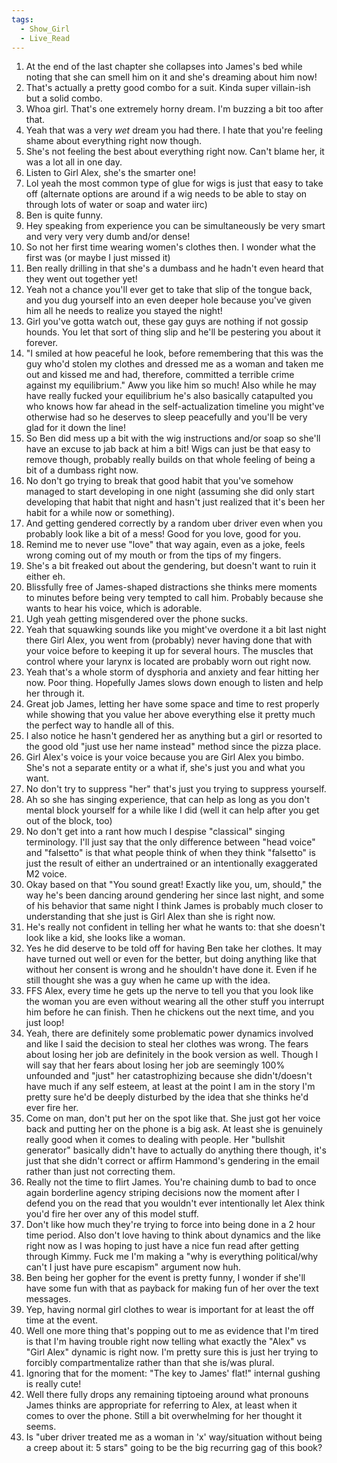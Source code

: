 ```yaml
---
tags:
  - Show_Girl
  - Live_Read
---
```

1. At the end of the last chapter she collapses into James's bed while noting that she can smell him on it and she's dreaming about him now!
2. That's actually a pretty good combo for a suit. Kinda super villain-ish but a solid combo.
3. Whoa girl. That's one extremely horny dream. I'm buzzing a bit too after that.
4. Yeah that was a very *wet* dream you had there. I hate that you're feeling shame about everything right now though.
5. She's not feeling the best about everything right now. Can't blame her, it was a lot all in one day.
6. Listen to Girl Alex, she's the smarter one!
7. Lol yeah the most common type of glue for wigs is just that easy to take off (alternate options are around if a wig needs to be able to stay on through lots of water or soap and water iirc)
8. Ben is quite funny.
9. Hey speaking from experience you can be simultaneously be very smart and very very very dumb and/or dense! 
10. So not her first time wearing women's clothes then. I wonder what the first was (or maybe I just missed it)
11. Ben really drilling in that she's a dumbass and he hadn't even heard that they went out together yet!
12. Yeah not a chance you'll ever get to take that slip of the tongue back, and you dug yourself into an even deeper hole because you've given him all he needs to realize you stayed the night!
13. Girl you've gotta watch out, these gay guys are nothing if not gossip hounds. You let that sort of thing slip and he'll be pestering you about it forever.
14. "I smiled at how peaceful he look, before remembering that this was the guy who'd stolen my clothes and dressed me as a woman and taken me out and kissed me and had, therefore, committed a terrible crime against my equilibrium." Aww you like him so much! Also while he may have really fucked your equilibrium he's also basically catapulted you who knows how far ahead in the self-actualization timeline you might've otherwise had so he deserves to sleep peacefully and you'll be very glad for it down the line!
15. So Ben did mess up a bit with the wig instructions and/or soap so she'll have an excuse to jab back at him a bit! Wigs can just be that easy to remove though, probably really builds on that whole feeling of being a bit of a dumbass right now.
16. No don't go trying to break that good habit that you've somehow managed to start developing in one night (assuming she did only start developing that habit that night and hasn't just realized that it's been her habit for a while now or something). 
17. And getting gendered correctly by a random uber driver even when you probably look like a bit of a mess! Good for you love, good for you.
18. Remind me to never use "love" that way again, even as a joke, feels wrong coming out of my mouth or from the tips of my fingers.
19. She's a bit freaked out about the gendering, but doesn't want to ruin it either eh.
20. Blissfully free of James-shaped distractions she thinks mere moments to minutes before being very tempted to call him. Probably because she wants to hear his voice, which is adorable.
21. Ugh yeah getting misgendered over the phone sucks.
22. Yeah that squawking sounds like you might've overdone it a bit last night there Girl Alex, you went from (probably) never having done that with your voice before to keeping it up for several hours. The muscles that control where your larynx is located are probably worn out right now.
23. Yeah that's a whole storm of dysphoria and anxiety and fear hitting her now. Poor thing. Hopefully James slows down enough to listen and help her through it.
24. Great job James, letting her have some space and time to rest properly while showing that you value her above everything else it pretty much the perfect way to handle all of this.
25. I also notice he hasn't gendered her as anything but a girl or resorted to the good old "just use her name instead" method since the pizza place.
26. Girl Alex's voice is your voice because you are Girl Alex you bimbo. She's not a separate entity or a what if, she's just you and what you want.
27. No don't try to suppress "her" that's just you trying to suppress yourself.
28. Ah so she has singing experience, that can help as long as you don't mental block yourself for a while like I did (well it can help after you get out of the block, too)
29. No don't get into a rant how much I despise "classical" singing terminology. I'll just say that the only difference between "head voice" and "falsetto" is that what people think of when they think "falsetto" is just the result of either an undertrained or an intentionally exaggerated M2 voice. 
30. Okay based on that "You sound great! Exactly like you, um, should," the way he's been dancing around gendering her since last night, and some of his behavior that same night I think James is probably much closer to understanding that she just is Girl Alex than she is right now.
31. He's really not confident in telling her what he wants to: that she doesn't look like a kid, she looks like a woman.
32. Yes he did deserve to be told off for having Ben take her clothes. It may have turned out well or even for the better, but doing anything like that without her consent is wrong and he shouldn't have done it. Even if he still thought she was a guy when he came up with the idea.
33. FFS Alex, every time he gets up the nerve to tell you that you look like the woman you are even without wearing all the other stuff you interrupt him before he can finish. Then he chickens out the next time, and you just loop!
34. Yeah, there are definitely some problematic power dynamics involved and like I said the decision to steal her clothes was wrong. The fears about losing her job are definitely in the book version as well. Though I will say that her fears about losing her job are seemingly 100% unfounded and "just" her catastrophizing because she didn't/doesn't have much if any self esteem, at least at the point I am in the story I'm pretty sure he'd be deeply disturbed by the idea that she thinks he'd ever fire her.
35. Come on man, don't put her on the spot like that. She just got her voice back and putting her on the phone is a big ask. At least she is genuinely really good when it comes to dealing with people. Her "bullshit generator" basically didn't have to actually do anything there though, it's just that she didn't correct or affirm Hammond's gendering in the email rather than just not correcting them.
36. Really not the time to flirt James. You're chaining dumb to bad to once again borderline agency striping decisions now the moment after I defend you on the read that you wouldn't ever intentionally let Alex think you'd fire her over any of this model stuff.
37. Don't like how much they're trying to force into being done in a 2 hour time period. Also don't love having to think about dynamics and the like right now as I was hoping to just have a nice fun read after getting through Kimmy. Fuck me I'm making a "why is everything political/why can't I just have pure escapism" argument now huh.
38. Ben being her gopher for the event is pretty funny, I wonder if she'll have some fun with that as payback for making fun of her over the text messages.
39. Yep, having normal girl clothes to wear is important for at least the off time at the event.
40. Well one more thing that's popping out to me as evidence that I'm tired is that I'm having trouble right now telling what exactly the "Alex" vs "Girl Alex" dynamic is right now. I'm pretty sure this is just her trying to forcibly compartmentalize rather than that she is/was plural.
41. Ignoring that for the moment: "The key to James' flat!" internal gushing is really cute!
42. Well there fully drops any remaining tiptoeing around what pronouns James thinks are appropriate for referring to Alex, at least when it comes to over the phone. Still a bit overwhelming for her thought it seems.
43. Is "uber driver treated me as a woman in 'x' way/situation without being a creep about it: 5 stars" going to be the big recurring gag of this book?